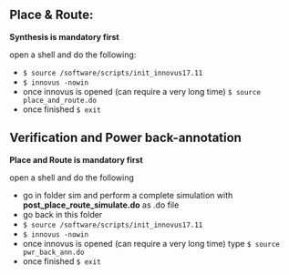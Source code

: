 ## Place & Route:

**Synthesis is mandatory first**

open a shell and do the following:
- `$ source /software/scripts/init_innovus17.11`
- `$ innovus -nowin`
- once innovus is opened (can require a very long time)  `$ source place_and_route.do`
- once finished `$ exit`

## Verification and Power back-annotation
**Place and Route is mandatory first**

open a shell and do the following
- go in folder sim and perform a complete simulation with **post_place_route_simulate.do** as .do file
- go back in this folder
- `$ source /software/scripts/init_innovus17.11`
- `$ innovus -nowin`
- once innovus is opened (can require a very long time) type `$ source pwr_back_ann.do`
- once finished `$ exit`
